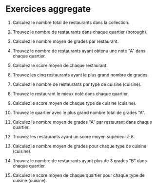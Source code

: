 # Exercices aggregate

1. Calculez le nombre total de restaurants dans la collection.

2. Trouvez le nombre de restaurants dans chaque quartier (borough).

3. Calculez le nombre moyen de grades par restaurant.

1. Trouvez le nombre de restaurants ayant obtenu une note "A" dans chaque quartier.

2. Calculez le score moyen de chaque restaurant.

3. Trouvez les cinq restaurants ayant le plus grand nombre de grades.

4. Calculez le nombre de restaurants par type de cuisine (cuisine).

5. Trouvez le restaurant le mieux noté dans chaque quartier.

6.  Calculez le score moyen de chaque type de cuisine (cuisine).

7.  Trouvez le quartier avec le plus grand nombre total de grades "A".

8.  Calculez le nombre moyen de grades "A" par restaurant dans chaque quartier.

9.  Trouvez les restaurants ayant un score moyen supérieur à 8.

10. Calculez le nombre moyen de grades pour chaque type de cuisine (cuisine).

11. Trouvez le nombre de restaurants ayant plus de 3 grades "B" dans chaque quartier.

12. Calculez le score moyen de chaque quartier pour chaque type de cuisine (cuisine).
